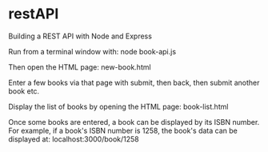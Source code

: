 # restAPI

Building a REST API with Node and Express

Run from a terminal window with:
node book-api.js

Then open the HTML page:
new-book.html

Enter a few books via that page with submit, then back,
then submit another book etc.

Display the list of books by opening the HTML page:
book-list.html

Once some books are entered, a book can be displayed by its ISBN number.
For example, if a book's ISBN number is 1258,
the book's data can be displayed at:
localhost:3000/book/1258
